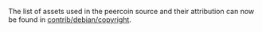 The list of assets used in the peercoin source and their attribution can now be found in [contrib/debian/copyright](../contrib/debian/copyright).
